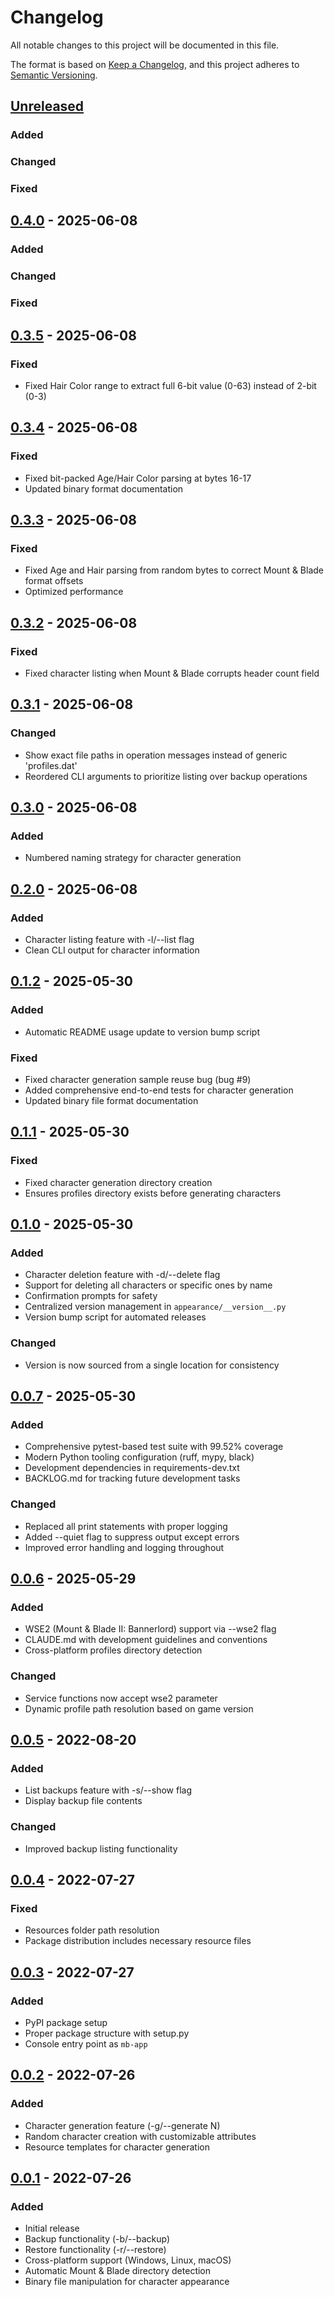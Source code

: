 # Changelog

All notable changes to this project will be documented in this file.

The format is based on [Keep a Changelog](https://keepachangelog.com/en/1.0.0/),
and this project adheres to [Semantic Versioning](https://semver.org/spec/v2.0.0.html).

## [Unreleased]

### Added

### Changed

### Fixed

## [0.4.0] - 2025-06-08


### Added

### Changed

### Fixed

## [0.3.5] - 2025-06-08

### Fixed
- Fixed Hair Color range to extract full 6-bit value (0-63) instead of 2-bit (0-3)

## [0.3.4] - 2025-06-08

### Fixed
- Fixed bit-packed Age/Hair Color parsing at bytes 16-17
- Updated binary format documentation

## [0.3.3] - 2025-06-08

### Fixed
- Fixed Age and Hair parsing from random bytes to correct Mount & Blade format offsets
- Optimized performance

## [0.3.2] - 2025-06-08

### Fixed
- Fixed character listing when Mount & Blade corrupts header count field

## [0.3.1] - 2025-06-08

### Changed
- Show exact file paths in operation messages instead of generic 'profiles.dat'
- Reordered CLI arguments to prioritize listing over backup operations

## [0.3.0] - 2025-06-08

### Added
- Numbered naming strategy for character generation

## [0.2.0] - 2025-06-08

### Added
- Character listing feature with -l/--list flag
- Clean CLI output for character information

## [0.1.2] - 2025-05-30

### Added
- Automatic README usage update to version bump script

### Fixed
- Fixed character generation sample reuse bug (bug #9)
- Added comprehensive end-to-end tests for character generation
- Updated binary file format documentation

## [0.1.1] - 2025-05-30

### Fixed
- Fixed character generation directory creation
- Ensures profiles directory exists before generating characters

## [0.1.0] - 2025-05-30

### Added
- Character deletion feature with -d/--delete flag
- Support for deleting all characters or specific ones by name
- Confirmation prompts for safety
- Centralized version management in `appearance/__version__.py`
- Version bump script for automated releases

### Changed
- Version is now sourced from a single location for consistency

## [0.0.7] - 2025-05-30

### Added
- Comprehensive pytest-based test suite with 99.52% coverage
- Modern Python tooling configuration (ruff, mypy, black)
- Development dependencies in requirements-dev.txt
- BACKLOG.md for tracking future development tasks

### Changed
- Replaced all print statements with proper logging
- Added --quiet flag to suppress output except errors
- Improved error handling and logging throughout

## [0.0.6] - 2025-05-29

### Added
- WSE2 (Mount & Blade II: Bannerlord) support via --wse2 flag
- CLAUDE.md with development guidelines and conventions
- Cross-platform profiles directory detection

### Changed
- Service functions now accept wse2 parameter
- Dynamic profile path resolution based on game version

## [0.0.5] - 2022-08-20

### Added
- List backups feature with -s/--show flag
- Display backup file contents

### Changed
- Improved backup listing functionality

## [0.0.4] - 2022-07-27

### Fixed
- Resources folder path resolution
- Package distribution includes necessary resource files

## [0.0.3] - 2022-07-27

### Added
- PyPI package setup
- Proper package structure with setup.py
- Console entry point as `mb-app`

## [0.0.2] - 2022-07-26

### Added
- Character generation feature (-g/--generate N)
- Random character creation with customizable attributes
- Resource templates for character generation

## [0.0.1] - 2022-07-26

### Added
- Initial release
- Backup functionality (-b/--backup)
- Restore functionality (-r/--restore)
- Cross-platform support (Windows, Linux, macOS)
- Automatic Mount & Blade directory detection
- Binary file manipulation for character appearance

[Unreleased]: https://github.com/doppelmarker/mb_appearance/compare/v0.4.0...HEAD
[0.4.0]: https://github.com/doppelmarker/mb_appearance/compare/v0.3.5...v0.4.0
[0.3.5]: https://github.com/doppelmarker/mb_appearance/compare/v0.3.4...v0.3.5
[0.3.4]: https://github.com/doppelmarker/mb_appearance/compare/v0.3.3...v0.3.4
[0.3.3]: https://github.com/doppelmarker/mb_appearance/compare/v0.3.2...v0.3.3
[0.3.2]: https://github.com/doppelmarker/mb_appearance/compare/v0.3.1...v0.3.2
[0.3.1]: https://github.com/doppelmarker/mb_appearance/compare/v0.3.0...v0.3.1
[0.3.0]: https://github.com/doppelmarker/mb_appearance/compare/v0.2.0...v0.3.0
[0.2.0]: https://github.com/doppelmarker/mb_appearance/compare/v0.1.2...v0.2.0
[0.1.2]: https://github.com/doppelmarker/mb_appearance/compare/v0.1.1...v0.1.2
[0.1.1]: https://github.com/doppelmarker/mb_appearance/compare/v0.1.0...v0.1.1
[0.1.0]: https://github.com/doppelmarker/mb_appearance/compare/v0.0.7...v0.1.0
[0.0.7]: https://github.com/doppelmarker/mb_appearance/compare/v0.0.6...v0.0.7
[0.0.6]: https://github.com/doppelmarker/mb_appearance/compare/v0.0.5...v0.0.6
[0.0.5]: https://github.com/doppelmarker/mb_appearance/compare/v0.0.4...v0.0.5
[0.0.4]: https://github.com/doppelmarker/mb_appearance/compare/v0.0.3...v0.0.4
[0.0.3]: https://github.com/doppelmarker/mb_appearance/compare/v0.0.2...v0.0.3
[0.0.2]: https://github.com/doppelmarker/mb_appearance/compare/v0.0.1...v0.0.2
[0.0.1]: https://github.com/doppelmarker/mb_appearance/releases/tag/v0.0.1